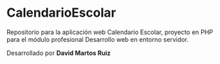 # CalendarioEscolar
Repositorio para la aplicación web Calendario Escolar, proyecto en PHP para el módulo profesional Desarrollo web en entorno servidor.

Desarrollado por **David Martos Ruiz**
